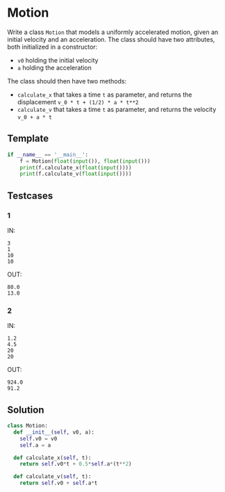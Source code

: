 # Motion

Write a class `Motion` that models a uniformly accelerated motion, given an initial velocity and an acceleration. The class should have two attributes, both initialized in a constructor:
- `v0` holding the initial velocity
- `a` holding the acceleration

The class should then have two methods:
- `calculate_x` that takes a time `t` as parameter, and returns the displacement `v_0 * t + (1/2) * a * t**2`
- `calculate_v` that takes a time `t` as parameter, and returns the velocity `v_0 + a * t`

## Template

```py
if __name__ == '__main__':
    f = Motion(float(input()), float(input()))
    print(f.calculate_x(float(input())))
    print(f.calculate_v(float(input())))
```

## Testcases

### 1

IN:
```
3
1
10
10
```

OUT:
```
80.0
13.0
```

### 2

IN:
```
1.2
4.5
20
20
```

OUT:
```
924.0
91.2
```

## Solution

```py
class Motion:
  def __init__(self, v0, a):
    self.v0 = v0
    self.a = a

  def calculate_x(self, t):
    return self.v0*t + 0.5*self.a*(t**2)

  def calculate_v(self, t):
    return self.v0 + self.a*t
```
